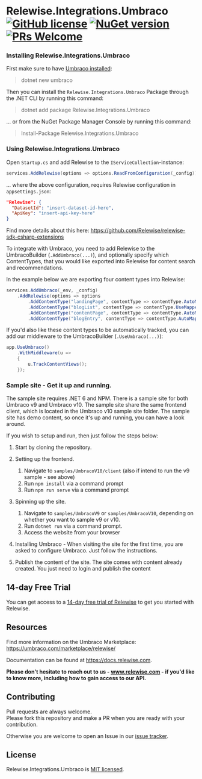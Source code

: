 # Relewise.Integrations.Umbraco [![GitHub license](https://img.shields.io/badge/license-MIT-blue.svg)](./LICENSE) [![NuGet version](https://img.shields.io/nuget/v/Relewise.Integrations.Umbraco)](https://www.nuget.org/packages/Relewise.Integrations.Umbraco) [![PRs Welcome](https://img.shields.io/badge/PRs-welcome-brightgreen.svg)](https://https://github.com/Relewise/relewise-sdk-csharp-extensions/pulls)

### Installing Relewise.Integrations.Umbraco 

First make sure to have [Umbraco installed](https://docs.umbraco.com/umbraco-cms/fundamentals/setup/install/install-umbraco-with-templates#install-the-template):
> dotnet new umbraco

Then you can install the `Relewise.Integrations.Umbraco` Package through the .NET CLI by running this command:
> dotnet add package Relewise.Integrations.Umbraco

... or from the NuGet Package Manager Console by running this command:
> Install-Package Relewise.Integrations.Umbraco

### Using Relewise.Integrations.Umbraco

Open `Startup.cs` and add Relewise to the `IServiceCollection`-instance: 

```csharp
services.AddRelewise(options => options.ReadFromConfiguration(_config));
```

... where the above configuration, requires Relewise configuration in `appsettings.json`:

```json
"Relewise": {
  "DatasetId": "insert-dataset-id-here",
  "ApiKey": "insert-api-key-here"
}
```

Find more details about this here: https://github.com/Relewise/relewise-sdk-csharp-extensions

To integrate with Umbraco, you need to add Relewise to the UmbracoBuilder (`.AddUmbraco(...)`), and optionally specify which ContentTypes, that you would like exported into Relewise for content search and recommendations. 

In the example below we are exporting four content types into Relewise:
```csharp
services.AddUmbraco(_env, _config)
    .AddRelewise(options => options
        .AddContentType("landingPage", contentType => contentType.AutoMap())
        .AddContentType("blogList", contentType => contentType.UseMapper(new BlogMapper()))
        .AddContentType("contentPage", contentType => contentType.AutoMap())
        .AddContentType("blogEntry", contentType => contentType.AutoMap()))
```

If you'd also like these content types to be automatically tracked, you can add our middleware to the UmbracoBuilder (`.UseUmbraco(...)`):
```csharp
app.UseUmbraco()
    .WithMiddleware(u =>
    {
        u.TrackContentViews();
    });
```

### Sample site - Get it up and running.

The sample site requires .NET 6 and NPM. There is a sample site for both Umbraco v9 and Umbraco v10. 
The sample site share the same frontend client, which is located in the Umbraco v10 sample site folder.
The sample site has demo content, so once it's up and running, you can have a look around. 

 If you wish to setup and run, then just follow the steps below:

1. Start by cloning the repository.
2. Setting up the frontend.
    
    1. Navigate to `samples/UmbracoV10/client` (also if intend to run the v9 sample - see above)
    2. Run `npm install` via a command prompt
    3. Run `npm run serve` via a command prompt

3. Spinning up the site.

    1. Navigate to `samples/UmbracoV9` or `samples/UmbracoV10`, depending on whether you want to sample v9 or v10.
    2. Run `dotnet run` via a command prompt.
    3. Access the website from your browser

4. Installing Umbraco - When visiting the site for the first time, you are asked to configure Umbraco. Just follow the instructions.
5. Publish the content of the site. The site comes with content already created. You just need to login and publish the content

## 14-day Free Trial

You can get access to a [14-day free trial of Relewise](https://www.relewise.com/free-trial) to get you started with Relewise.

## Resources

Find more information on the Umbraco Marketplace: https://umbraco.com/marketplace/relewise/

Documentation can be found at https://docs.relewise.com.

**Please don't hesitate to reach out to us - www.relewise.com - if you'd like to know more, including how to gain access to our API.**

## Contributing

Pull requests are always welcome.  
Please fork this repository and make a PR when you are ready with your contribution.  

Otherwise you are welcome to open an Issue in our [issue tracker](https://github.com/Relewise/relewise-integrations-umbraco/issues).

## License

Relewise.Integrations.Umbraco is [MIT licensed](./LICENSE).
